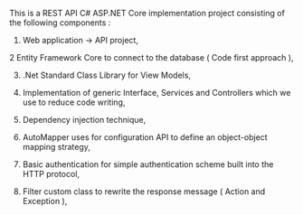 
This is a REST API C# ASP.NET Core implementation project consisting of the following components :

1. Web application -> API project,

2 Entity Framework Core to connect to the database ( Code first approach ), 

3. .Net Standard Class Library for View Models,

4. Implementation of generic Interface, Services and Controllers which we use to reduce code writing,

5. Dependency injection technique, 

6. AutoMapper uses for configuration API to define an object-object mapping strategy,

7. Basic authentication for simple authentication scheme built into the HTTP protocol,

8. Filter custom class to rewrite the response message ( Action and Exception ),



